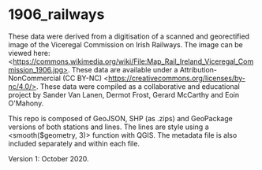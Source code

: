 # 1906_railways
These data were derived from a digitisation of a scanned and georectified image of the Viceregal Commission on Irish Railways. The image can be viewed here: &lt;https://commons.wikimedia.org/wiki/File:Map_Rail_Ireland_Viceregal_Commission_1906.jpg>. These data are available under a Attribution-NonCommercial (CC BY-NC) &lt;https://creativecommons.org/licenses/by-nc/4.0/>. 
These data were compiled as a collaborative and educational project by Sander Van Lanen, Dermot Frost, Gerard McCarthy and Eoin O'Mahony.

This repo is composed of GeoJSON, SHP (as .zips) and GeoPackage versions of both stations and lines. The lines are style using a <smooth($geometry, 3)> function with QGIS.  The metadata file is also included separately and within each file. 

Version 1: October 2020. 
